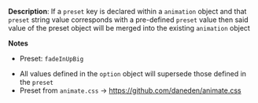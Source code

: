 __Description__: If a `preset` key is declared within a `animation` object and that `preset` string value corresponds with a pre-defined `preset` value then said value of the preset object will be merged into the existing `animation` object

__Notes__

+ Preset: `fadeInUpBig`
- All values defined in the `option` object will supersede those defined in the `preset`
- Preset from `animate.css` -> https://github.com/daneden/animate.css